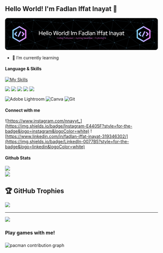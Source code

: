 ## Hello World! I'm Fadlan Iffat Inayat 👋

![nnayyt7](img/github-header-image%20(5).png)

<!--
**nnayyt7/nnayyt7** is a ✨ _special_ ✨ repository because its `README.md` (this file) appears on your GitHub profile.

Here are some ideas to get you started:

- 🔭 I’m currently working on ...
- 🌱 I’m currently learning ...
- 👯 I’m looking to collaborate on ...
- 🤔 I’m looking for help with ...
- 💬 Ask me about ...
- 📫 How to reach me: ...
- 😄 Pronouns: ...
- ⚡ Fun fact: ...
-->

- 🌱 I’m currently learning 

#### Language & Skills

[![My Skills](https://skillicons.dev/icons?i=html,css,js,figma,bootstrap,cpp,vscode,py,notion,linkedin,discord,bash,&perline)](https://skillicons.dev)

<img src="https://img.shields.io/badge/HTML5-E34F26?style=for-the-badge&logo=html5&logoColor=white"> <img src="https://img.shields.io/badge/CSS3-1572B6?style=for-the-badge&logo=css3&logoColor=white"> <img src="https://img.shields.io/badge/JavaScript-323330?style=for-the-badge&logo=javascript&logoColor=F7DF1E"> <img src="https://img.shields.io/badge/C%2B%2B-00599C?style=for-the-badge&logo=c%2B%2B&logoColor=white"> <img src= "https://img.shields.io/badge/Python-FFD43B?style=for-the-badge&logo=python&logoColor=blue">

![Adobe Lightroom](https://img.shields.io/badge/Adobe%20Lightroom-31A8FF.svg?style=for-the-badge&logo=Adobe%20Lightroom&logoColor=white) ![Canva](https://img.shields.io/badge/Canva-%2300C4CC.svg?style=for-the-badge&logo=Canva&logoColor=white) ![Git](https://img.shields.io/badge/git-%23F05033.svg?style=for-the-badge&logo=git&logoColor=white)

#### Connect with me 

![https://www.instagram.com/nnayyt_](https://img.shields.io/badge/Instagram-E4405F?style=for-the-badge&logo=instagram&logoColor=white) ![https://www.linkedin.com/in/fadlan-iffat-inayat-319346302/](https://img.shields.io/badge/LinkedIn-0077B5?style=for-the-badge&logo=linkedin&logoColor=white)




#### Github Stats
![](https://nirzak-streak-stats.vercel.app/?user=nnayyt7&theme=dark&hide_border=false)<br/>
![](https://github-readme-stats.vercel.app/api/top-langs/?username=nnayyt7&theme=dark&hide_border=false&include_all_commits=false&count_private=false&layout=compact)

## 🏆 GitHub Trophies
![](https://github-profile-trophy.vercel.app/?username=nnayyt7&theme=radical&no-frame=false&no-bg=true&margin-w=4)


---
[![](https://visitcount.itsvg.in/api?id=nnayyt7&icon=0&color=0)](https://visitcount.itsvg.in)

<h3> <p align="left">Play games with me!</p> </h3>

###

<picture>
  <source media="(prefers-color-scheme: dark)" srcset="https://raw.githubusercontent.com/nnayyt7/nnayyt7/output/pacman-contribution-graph-dark.svg">
  <source media="(prefers-color-scheme: light)" srcset="https://raw.githubusercontent.com/nnayyt7/nnayyt7/output/pacman-contribution-graph.svg">
  <img alt="pacman contribution graph" src="https://raw.githubusercontent.com/nnayyt7/nnayyt7/output/pacman-contribution-graph.svg">
</picture>

